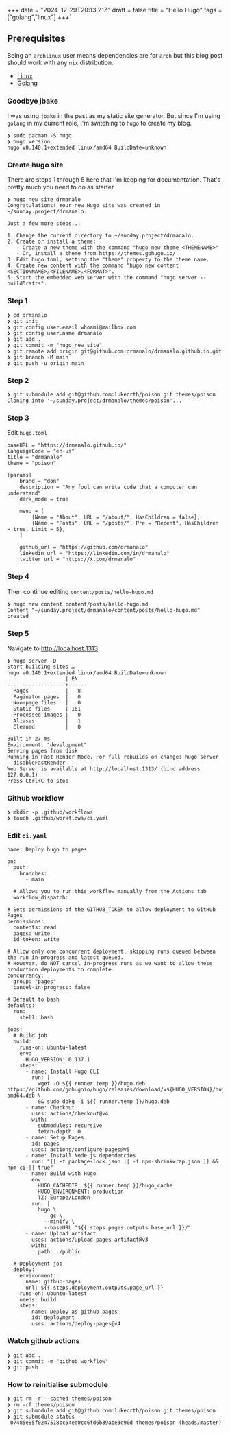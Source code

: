 +++
date = "2024-12-29T20:13:21Z"
draft = false
title = "Hello Hugo"
tags = ["golang","linux"]
+++`

## Prerequisites
Being an `archlinux` user means dependencies are for `arch` but this blog post should work with any `nix` distribution.
- [Linux](https://wiki.archlinux.org/title/Installation_guide)
- [Golang](https://go.dev/doc/install)

### Goodbye jbake
I was using `jbake` in the past as my static site generator. But since I'm using `golang` in my current role, I'm switching to `hugo` to create my blog.

```
❯ sudo pacman -S hugo
❯ hugo version
hugo v0.140.1+extended linux/amd64 BuildDate=unknown
```

### Create hugo site
There are steps 1 through 5 here that I'm keeping for documentation. That's pretty much you need to do as starter.
```
❯ hugo new site drmanalo
Congratulations! Your new Hugo site was created in ~/sunday.project/drmanalo.

Just a few more steps... 

1. Change the current directory to ~/sunday.project/drmanalo.
2. Create or install a theme:
   - Create a new theme with the command "hugo new theme <THEMENAME>"
   - Or, install a theme from https://themes.gohugo.io/
3. Edit hugo.toml, setting the "theme" property to the theme name.
4. Create new content with the command "hugo new content <SECTIONNAME>/<FILENAME>.<FORMAT>".
5. Start the embedded web server with the command "hugo server --buildDrafts".
```

### Step 1
```
❯ cd drmanalo
❯ git init
❯ git config user.email whoami@mailbox.com
❯ git config user.name drmanalo
❯ git add .
❯ git commit -m "hugo new site"
❯ git remote add origin git@github.com:drmanalo/drmanalo.github.io.git
❯ git branch -M main
❯ git push -u origin main
```

### Step 2
```
❯ git submodule add git@github.com:lukeorth/poison.git themes/poison
Cloning into '~/sunday.project/drmanalo/themes/poison'...
```

### Step 3
Edit `hugo.toml`
```
baseURL = "https://drmanalo.github.io/"
languageCode = "en-us"
title = "drmanalo"
theme = "poison"

[params]
    brand = "don"
    description = "Any fool can write code that a computer can understand"
    dark_mode = true

    menu = [
        {Name = "About", URL = "/about/", HasChildren = false},
        {Name = "Posts", URL = "/posts/", Pre = "Recent", HasChildren = true, Limit = 5},
    ]

    github_url = "https://github.com/drmanalo"
    linkedin_url = "https://linkedin.com/in/drmanalo"
    twitter_url = "https://x.com/drmanalo"
```

### Step 4
Then continue editing `content/posts/hello-hugo.md`
```
❯ hugo new content content/posts/hello-hugo.md
Content "~/sunday.project/drmanalo/content/posts/hello-hugo.md" created
```

### Step 5
Navigate to [http://localhost:1313](http://localhost:1313)
```
❯ hugo server -D
Start building sites … 
hugo v0.140.1+extended linux/amd64 BuildDate=unknown
                   | EN   
-------------------+------
  Pages            |   8  
  Paginator pages  |   0  
  Non-page files   |   0  
  Static files     | 161  
  Processed images |   0  
  Aliases          |   1  
  Cleaned          |   0  

Built in 27 ms
Environment: "development"
Serving pages from disk
Running in Fast Render Mode. For full rebuilds on change: hugo server --disableFastRender
Web Server is available at http://localhost:1313/ (bind address 127.0.0.1) 
Press Ctrl+C to stop
```

### Github workflow
```
❯ mkdir -p .github/workflows
❯ touch .github/workflows/ci.yaml
```

### Edit `ci.yaml`
```
name: Deploy hugo to pages

on:
  push:
    branches:
      - main

  # Allows you to run this workflow manually from the Actions tab
  workflow_dispatch:

# Sets permissions of the GITHUB_TOKEN to allow deployment to GitHub Pages
permissions:
  contents: read
  pages: write
  id-token: write

# Allow only one concurrent deployment, skipping runs queued between the run in-progress and latest queued.
# However, do NOT cancel in-progress runs as we want to allow these production deployments to complete.
concurrency:
  group: "pages"
  cancel-in-progress: false

# Default to bash
defaults:
  run:
    shell: bash

jobs:
  # Build job
  build:
    runs-on: ubuntu-latest
    env:
      HUGO_VERSION: 0.137.1
    steps:
      - name: Install Hugo CLI
        run: |
          wget -O ${{ runner.temp }}/hugo.deb https://github.com/gohugoio/hugo/releases/download/v${HUGO_VERSION}/hugo_extended_${HUGO_VERSION}_linux-amd64.deb \
          && sudo dpkg -i ${{ runner.temp }}/hugo.deb          
      - name: Checkout
        uses: actions/checkout@v4
        with:
          submodules: recursive
          fetch-depth: 0
      - name: Setup Pages
        id: pages
        uses: actions/configure-pages@v5
      - name: Install Node.js dependencies
        run: "[[ -f package-lock.json || -f npm-shrinkwrap.json ]] && npm ci || true"
      - name: Build with Hugo
        env:
          HUGO_CACHEDIR: ${{ runner.temp }}/hugo_cache
          HUGO_ENVIRONMENT: production
          TZ: Europe/London
        run: |
          hugo \
            --gc \
            --minify \
            --baseURL "${{ steps.pages.outputs.base_url }}/"          
      - name: Upload artifact
        uses: actions/upload-pages-artifact@v3
        with:
          path: ./public

  # Deployment job
  deploy:
    environment:
      name: github-pages
      url: ${{ steps.deployment.outputs.page_url }}
    runs-on: ubuntu-latest
    needs: build
    steps:
      - name: Deploy as github pages
        id: deployment
        uses: actions/deploy-pages@v4
```        

### Watch github actions
```
❯ git add .
❯ git commit -m "github workflow"
❯ git push
```

### How to reinitialise submodule
```
❯ git rm -r --cached themes/poison
❯ rm -rf themes/poison
❯ git submodule add git@github.com:lukeorth/poison.git themes/poison
❯ git submodule status
 07485e85f0247518bc64ed0cc6fd6b39abe3d90d themes/poison (heads/master)
```